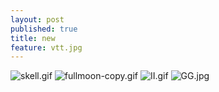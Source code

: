 ```yaml
---
layout: post
published: true
title: new
feature: vtt.jpg
---
```

![skell.gif]({{site.baseurl}}/assets/images/posts/skell.gif)
![fullmoon-copy.gif]({{site.baseurl}}/assets/images/posts/fullmoon-copy.gif)
![II.gif]({{site.baseurl}}/assets/images/posts/II.gif)
![GG.jpg]({{site.baseurl}}/assets/images/posts/GG.jpg)
